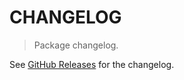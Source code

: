 # CHANGELOG

> Package changelog.

See [GitHub Releases](https://github.com/stdlib-js/stats-incr-minmaxabs/releases) for the changelog.